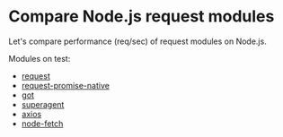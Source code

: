 # Compare Node.js request modules
Let's compare performance (req/sec) of request modules on Node.js.

Modules on test:
- [request](https://www.npmjs.com/package/request)
- [request-promise-native](https://www.npmjs.com/package/request-promise-native)
- [got](https://www.npmjs.com/package/got)
- [superagent](https://www.npmjs.com/package/superagent)
- [axios](https://www.npmjs.com/package/axios)
- [node-fetch](https://www.npmjs.com/package/node-fetch)
